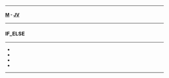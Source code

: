 
---

#### [M](https://github.com/ttltrk/TTT/blob/master/menu.md) - [JV](https://github.com/ttltrk/TTT/tree/master/JV/JV.md)

---

### IF_ELSE

---

* [](#)
* [](#)
* [](#)
* [](#)

---
